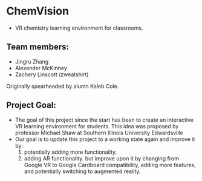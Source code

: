 # ChemVision

- VR chemistry learning environment for classrooms.

## Team members:

- Jingru Zhang
- Alexander McKinney
- Zachery Linscott (zweatshirt)

Originally spearheaded by alumn Kaleb Cole.

## Project Goal:

- The goal of this project since the start has been to create an interactive VR learning environment for students.
This idea was proposed by professor Michael Shaw at Southern Illinois University Edwardsville
- Our goal is to update this project to a working state again and improve it by:
    1. potentially adding more functionality.
    2. adding AR functionality.
but improve upon it by changing from Google VR to Google Cardboard compatibility,
adding more features, and potentially switching to augmented reality.
